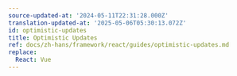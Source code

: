 ```yaml
---
source-updated-at: '2024-05-11T22:31:28.000Z'
translation-updated-at: '2025-05-06T05:30:13.072Z'
id: optimistic-updates
title: Optimistic Updates
ref: docs/zh-hans/framework/react/guides/optimistic-updates.md
replace:
  React: Vue
---
```


